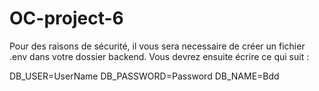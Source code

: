 # OC-project-6

Pour des raisons de sécurité, il vous sera necessaire de créer un fichier .env dans votre dossier backend. Vous devrez ensuite écrire ce qui suit :

DB_USER=UserName 
DB_PASSWORD=Password 
DB_NAME=Bdd
